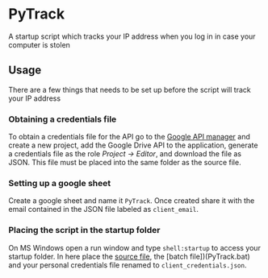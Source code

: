 # PyTrack
A startup script which tracks your IP address when you log in in case your computer is stolen

## Usage
There are a few things that needs to be set up before the script will track your IP address

### Obtaining a credentials file
To obtain a credentials file for the API go to the [Google API manager](https://console.developers.google.com/projectselector/apis/) and create a new project, add the Google Drive API to the application, generate a credentials file as the role *Project -> Editor*, and download the file as JSON. This file must be placed into the same folder as the source file.

### Setting up a google sheet
Create a google sheet and name it `PyTrack`. Once created share it with the email contained in the JSON file labeled as `client_email`.

### Placing the script in the startup folder
On MS Windows open a run window and type `shell:startup` to access your startup folder. In here place the [source file](PyTrack.py), the [batch file])(PyTrack.bat) and your personal credentials file renamed to `client_credentials.json`.
